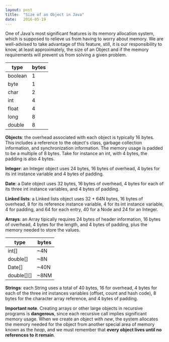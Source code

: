 ```yaml
---
layout: post
title:  "Size of an Object in Java"
date:   2016-05-19
---
```


One of Java's most significant features is its memory allocation system, which is supposed to relieve us from having to worry about memory. We are well-advised to take advantage of this feature, still, it is our responsibility to know, at least approximately, the size of an Object and if the memory requirements will prevent us from solving a given problem.

|type|bytes|
|---|---|
|boolean|1|
|byte|1|
|char|2|
|int|4|
|float|4|
|long|8|
|double|8|

**Objects**: the overhead associated with each object is typically 16 bytes. This includes a reference to the object's class, garbage collection information, and synchronization information. The memory usage is padded to be a multiple of 8 bytes. Take for instance an int, with 4 bytes, the padding is also 4 bytes.

**Integer**: an Integer object uses 24 bytes, 16 bytes of overhead, 4 bytes for its int instance variable and 4 bytes of padding.

**Date**: a Date object uses 32 bytes, 16 bytes of overhead, 4 bytes for each of its three int instance variables, and 4 bytes of padding.

**Linked lists**: a Linked lists object uses 32 + 64N bytes, 16 bytes of overhead, 8 for its reference instance variable, 4 for its int instance variable, 4 for padding, and 64 for each entry, 40 for a Node and 24 for an Integer.

**Arrays**: an Array tipically requires 24 bytes of header information, 16 bytes of overhead, 4 bytes for the length, and 4 bytes of padding, plus the memory needed to store the values.

|type|bytes|
|---|---|
|int[]|~4N|
|double[]|~8N|
|Date[]|~40N|
|double[][]|~8NM|

**Strings**: each String uses a total of 40 bytes, 16 for overhead, 4 bytes for each of the three int instances variables (offset, count and hash code), 8 bytes for the character array reference, and 4 bytes of padding.

**Important note**. Creating arrays or other large objects in recursive programs is **dangerous**, since each recursive call implies significant memory usage. When we create an object with *new*, the system allocates the memory needed for the object from another special area of memory known as the *heap*, and we must remember that **every object lives until no references to it remain**.


